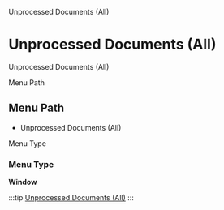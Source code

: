 
Unprocessed Documents (All)
# Unprocessed Documents (All)


Unprocessed Documents (All)

Menu Path
## Menu Path



- Unprocessed Documents (All)

Menu Type
### Menu Type

**Window**


:::tip
[Unprocessed Documents (All)](functional-guide/window/window-unprocessed-documents-all.md)
:::